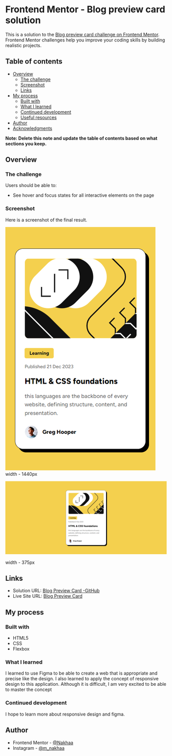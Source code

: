 # Frontend Mentor - Blog preview card solution

This is a solution to the [Blog preview card challenge on Frontend Mentor](https://www.frontendmentor.io/challenges/blog-preview-card-ckPaj01IcS). Frontend Mentor challenges help you improve your coding skills by building realistic projects. 

## Table of contents

- [Overview](#overview)
  - [The challenge](#the-challenge)
  - [Screenshot](#screenshot)
  - [Links](#links)
- [My process](#my-process)
  - [Built with](#built-with)
  - [What I learned](#what-i-learned)
  - [Continued development](#continued-development)
  - [Useful resources](#useful-resources)
- [Author](#author)
- [Acknowledgments](#acknowledgments)

**Note: Delete this note and update the table of contents based on what sections you keep.**

## Overview

### The challenge

Users should be able to:

- See hover and focus states for all interactive elements on the page

### Screenshot
Here is a screenshot of the final result.

![](./sreenshot/screenshot-2024-09-19-01-34-27.png)
width - 1440px


![](./sreenshot/screenshot-2024-09-19-01-34-01.png)

width - 375px

## Links

- Solution URL: [Blog Preview Card -GitHub](https://github.com/Nakhaa/blog-preview-card.git)
- Live Site URL: [Blog Preview Card](https://nakhaa.github.io/blog-preview-card/)

## My process

### Built with

- HTML5
- CSS
- Flexbox

### What I learned

I learned to use Figma to be able to create a web that is appropriate and precise like the design.
I also learned to apply the concept of responsive design to this application. 
Although it is difficult, I am very excited to be able to master the concept

### Continued development

I hope to learn more about responsive design and figma. 

## Author

- Frontend Mentor - [@Nakhaa](https://www.frontendmentor.io/profile/nakhaa)
- Instagram - [@m_nakhaa](https://www.instagram.com/m_nakhaa)